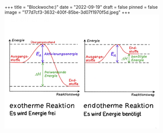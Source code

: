 +++
title = "Blockwoche:)"
date = "2022-09-19"
draft = false
pinned = false
image = "177d7cf3-3632-400f-85be-3d07f1970f5d.jpeg"
+++
![Hallo. Heute ist Montag. Am Dienstag gehen wir nach Montreux](177d7cf3-3632-400f-85be-3d07f1970f5d.jpeg "Montreux")